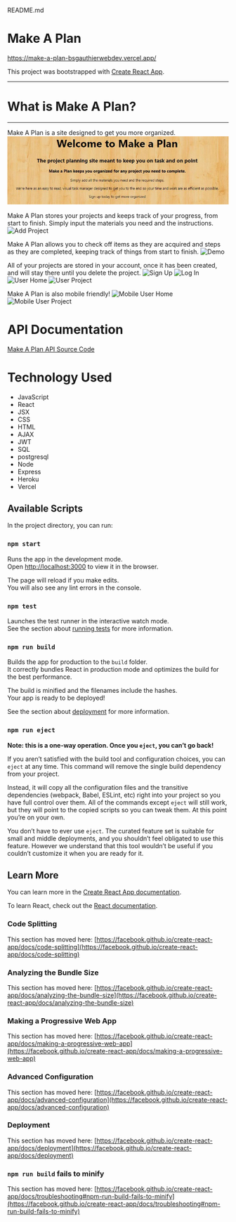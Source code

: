 README.md

# Make A Plan
https://make-a-plan-bsgauthierwebdev.vercel.app/

This project was bootstrapped with [Create React App](https://github.com/facebook/create-react-app).
<hr>

# What is Make A Plan?
<hr />

Make A Plan is a site designed to get you more organized.
![Landing Page](https://github.com/BsgauthierWebDev/make-a-plan/blob/master/images/landing-page.JPG)

Make A Plan stores your projects and keeps track of your progress, from start to finish.
Simply input the materials you need and the instructions.
![Add Project](/src/images/add-project.JPG)

Make A Plan allows you to check off items as they are acquired and steps as they are completed, keeping track of things from start to finish.
![Demo](/src/images/demo.JPG)

All of your projects are stored in your account, once it has been created, and will stay there until you delete the project.
![Sign Up](/src/images/sign-up.JPG)
![Log In](/src/images/log-in.JPG)
![User Home](/src/images/user-home.JPG)
![User Project](/src/images/user-project.JPG)

Make A Plan is also mobile friendly!
![Mobile User Home](/src/images/mobile-user-home.JPG)
![Mobile User Project](/src/images/mobile-user-project.JPG)

# API Documentation
[Make A Plan API Source Code](https://github.com/BsgauthierWebDev/make-a-plan-api "Make A Plan API Source Code")

# Technology Used
* JavaScript
* React
* JSX
* CSS
* HTML
* AJAX
* JWT
* SQL
* postgresql
* Node
* Express
* Heroku
* Vercel

## Available Scripts

In the project directory, you can run:

### `npm start`

Runs the app in the development mode.\
Open [http://localhost:3000](http://localhost:3000) to view it in the browser.

The page will reload if you make edits.\
You will also see any lint errors in the console.

### `npm test`

Launches the test runner in the interactive watch mode.\
See the section about [running tests](https://facebook.github.io/create-react-app/docs/running-tests) for more information.

### `npm run build`

Builds the app for production to the `build` folder.\
It correctly bundles React in production mode and optimizes the build for the best performance.

The build is minified and the filenames include the hashes.\
Your app is ready to be deployed!

See the section about [deployment](https://facebook.github.io/create-react-app/docs/deployment) for more information.

### `npm run eject`

**Note: this is a one-way operation. Once you `eject`, you can’t go back!**

If you aren’t satisfied with the build tool and configuration choices, you can `eject` at any time. This command will remove the single build dependency from your project.

Instead, it will copy all the configuration files and the transitive dependencies (webpack, Babel, ESLint, etc) right into your project so you have full control over them. All of the commands except `eject` will still work, but they will point to the copied scripts so you can tweak them. At this point you’re on your own.

You don’t have to ever use `eject`. The curated feature set is suitable for small and middle deployments, and you shouldn’t feel obligated to use this feature. However we understand that this tool wouldn’t be useful if you couldn’t customize it when you are ready for it.

## Learn More

You can learn more in the [Create React App documentation](https://facebook.github.io/create-react-app/docs/getting-started).

To learn React, check out the [React documentation](https://reactjs.org/).

### Code Splitting

This section has moved here: [https://facebook.github.io/create-react-app/docs/code-splitting](https://facebook.github.io/create-react-app/docs/code-splitting)

### Analyzing the Bundle Size

This section has moved here: [https://facebook.github.io/create-react-app/docs/analyzing-the-bundle-size](https://facebook.github.io/create-react-app/docs/analyzing-the-bundle-size)

### Making a Progressive Web App

This section has moved here: [https://facebook.github.io/create-react-app/docs/making-a-progressive-web-app](https://facebook.github.io/create-react-app/docs/making-a-progressive-web-app)

### Advanced Configuration

This section has moved here: [https://facebook.github.io/create-react-app/docs/advanced-configuration](https://facebook.github.io/create-react-app/docs/advanced-configuration)

### Deployment

This section has moved here: [https://facebook.github.io/create-react-app/docs/deployment](https://facebook.github.io/create-react-app/docs/deployment)

### `npm run build` fails to minify

This section has moved here: [https://facebook.github.io/create-react-app/docs/troubleshooting#npm-run-build-fails-to-minify](https://facebook.github.io/create-react-app/docs/troubleshooting#npm-run-build-fails-to-minify)
